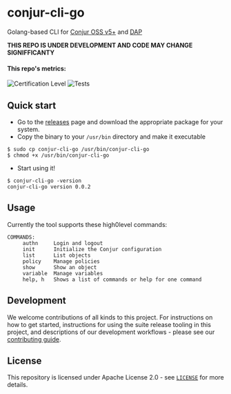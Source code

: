 # conjur-cli-go

Golang-based CLI for [Conjur OSS v5+](https://cyberark.github.io/conjur) and
[DAP](https://docs.cyberark.com/Product-Doc/OnlineHelp/AAM-DAP/Latest/en/Content/Get%20Started/WhatIsConjur.html)

**THIS REPO IS UNDER DEVELOPMENT AND CODE MAY CHANGE SIGNIFFICANTY**

#### This repo's metrics:
![Certification Level](https://img.shields.io/badge/Certification%20Level-Community-28A745)
![Tests](https://github.com/cyberark/conjur-oss-suite-release/workflows/Tests/badge.svg)

## Quick start

- Go to the [releases](https://github.com/repos/cyberark/conjur-cli-go/releases/latest) page
  and download the appropriate package for your system.
- Copy the binary to your `/usr/bin` directory and make it executable
```sh-session
$ sudo cp conjur-cli-go /usr/bin/conjur-cli-go
$ chmod +x /usr/bin/conjur-cli-go
```
- Start using it!
```sh-session
$ conjur-cli-go -version
conjur-cli-go version 0.0.2
```

## Usage

Currently the tool supports these high0level commands:
```sh-session
COMMANDS:
     authn     Login and logout
     init      Initialize the Conjur configuration
     list      List objects
     policy    Manage policies
     show      Show an object
     variable  Manage variables
     help, h   Shows a list of commands or help for one command
```

## Development

We welcome contributions of all kinds to this project. For instructions on how to
get started, instructions for using the suite release tooling in this project, and
descriptions of our development workflows - please see our [contributing guide](CONTRIBUTING.md).

## License

This repository is licensed under Apache License 2.0 - see [`LICENSE`](LICENSE)
for more details.
